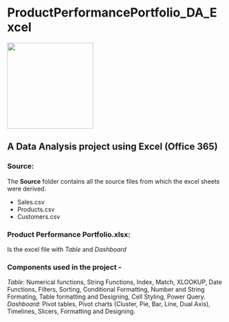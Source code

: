 # ProductPerformancePortfolio_DA_Excel
<img src="https://uxwing.com/wp-content/themes/uxwing/download/logistics-shipping-delivery/search-product-icon.png" width=200 height=200>

## A Data Analysis project using Excel (Office 365)

### Source:
The **Source** folder contains all the source files from which the excel sheets were derived. <br>
* Sales.csv <br>
* Products.csv <br>
* Customers.csv

### Product Performance Portfolio.xlsx:
Is the excel file with *Table* and *Dashboard*

### Components used in the project -
*Table*: Numerical functions, String Functions, Index, Match, XLOOKUP, Date Functions, Filters, Sorting, Conditional Formatting, Number and String Formating, Table formatting and Designing, Cell Styling, Power Query.
*Dashboard*: Pivot tables, Pivot charts (Cluster, Pie, Bar, Line, Dual Axis), Timelines, Slicers, Formatting and Designing.
